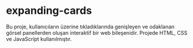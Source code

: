 # expanding-cards
Bu proje, kullanıcıların üzerine tıkladıklarında genişleyen ve odaklanan görsel panellerden oluşan interaktif bir web bileşenidir. Projede HTML, CSS ve JavaScript kullanılmıştır.
